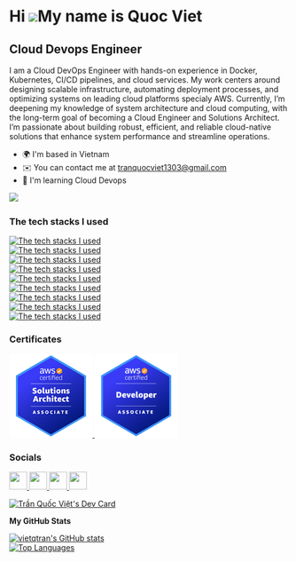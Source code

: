 Hi ![](https://user-images.githubusercontent.com/18350557/176309783-0785949b-9127-417c-8b55-ab5a4333674e.gif)My name is Quoc Viet
======================================================================================================================================

Cloud Devops Engineer
-----------------

I am a Cloud DevOps Engineer with hands-on experience in Docker, Kubernetes, CI/CD pipelines, and cloud services. My work centers around designing scalable infrastructure, automating deployment processes, and optimizing systems on leading cloud platforms specialy AWS. Currently, I’m deepening my knowledge of system architecture and cloud computing, with the long-term goal of becoming a Cloud Engineer and Solutions Architect. I’m passionate about building robust, efficient, and reliable cloud-native solutions that enhance system performance and streamline operations.

* 🌍  I'm based in Vietnam
* ✉️  You can contact me at [tranquocviet1303@gmail.com](mailto:tranquocviet1303@gmail.com)
* 🧠  I'm learning Cloud Devops

<a href="https://www.github.com/vietqtran" target="_blank" rel="noreferrer"><img
src="https://img.shields.io/github/followers/vietqtran?logo=github&style=for-the-badge&color=0891b2&labelColor=1c1917" /></a>
### The tech stacks I used

[![The tech stacks I used](https://skillicons.dev/icons?i=js,ts,go,java,bash,regex)](https://skillicons.dev)
<br/>
[![The tech stacks I used](https://skillicons.dev/icons?i=nextjs,redux,react,cypress,nuxtjs,pinia,vue,tailwind,html)](https://skillicons.dev)
<br/>
[![The tech stacks I used](https://skillicons.dev/icons?i=nodejs,express,nestjs,spring)](https://skillicons.dev)
<br/>
[![The tech stacks I used](https://skillicons.dev/icons?i=ansible,terraform)](https://skillicons.dev)
<br/>
[![The tech stacks I used](https://skillicons.dev/icons?i=aws)](https://skillicons.dev)
<br/>
[![The tech stacks I used](https://skillicons.dev/icons?i=docker,kubernetes,nginx)](https://skillicons.dev)
<br/>
[![The tech stacks I used](https://skillicons.dev/icons?i=git,github,gitlab,jenkins,grafana,prometheus,figma,postman,rabbitmq,kafka,vim)](https://skillicons.dev)
<br/>
[![The tech stacks I used](https://skillicons.dev/icons?i=mongodb,mysql,postgres,supabase)](https://skillicons.dev)
<br/>
[![The tech stacks I used](https://skillicons.dev/icons?i=linux,ubuntu)](https://skillicons.dev)

### Certificates
<a href="https://www.credly.com/badges/affc2752-1fcc-4f3e-b7f1-93efa9581559/public_url" target="_blank">
<img src="./aws-saa.png" alt="cert" style="width: 150px;" />
 </a>
 <a href="https://www.credly.com/badges/52e9cd43-4b0e-4989-adfd-0744d283c141/public_url" target="_blank">
<img src="./aws-dva.png" style="width: 150px;" alt="cert" />
 </a>

### Socials

<p align="left"> <a href="https://www.facebook.com/khong.phai.quoc.viet" target="_blank" rel="noreferrer"> <picture> <source media="(prefers-color-scheme: dark)" srcset="https://raw.githubusercontent.com/danielcranney/readme-generator/main/public/icons/socials/facebook-dark.svg" /> <source media="(prefers-color-scheme: light)" srcset="https://raw.githubusercontent.com/danielcranney/readme-generator/main/public/icons/socials/facebook.svg" /> <img src="https://raw.githubusercontent.com/danielcranney/readme-generator/main/public/icons/socials/facebook.svg" width="32" height="32" /> </picture> </a> <a href="https://www.github.com/vietqtran" target="_blank" rel="noreferrer"> <picture> <source media="(prefers-color-scheme: dark)" srcset="https://raw.githubusercontent.com/danielcranney/readme-generator/main/public/icons/socials/github-dark.svg" /> <source media="(prefers-color-scheme: light)" srcset="https://raw.githubusercontent.com/danielcranney/readme-generator/main/public/icons/socials/github.svg" /> <img src="https://raw.githubusercontent.com/danielcranney/readme-generator/main/public/icons/socials/github.svg" width="32" height="32" /> </picture> </a> <a href="https://www.linkedin.com/in/vietqtran1303" target="_blank" rel="noreferrer"> <picture> <source media="(prefers-color-scheme: dark)" srcset="https://raw.githubusercontent.com/danielcranney/readme-generator/main/public/icons/socials/linkedin-dark.svg" /> <source media="(prefers-color-scheme: light)" srcset="https://raw.githubusercontent.com/danielcranney/readme-generator/main/public/icons/socials/linkedin.svg" /> <img src="https://raw.githubusercontent.com/danielcranney/readme-generator/main/public/icons/socials/linkedin.svg" width="32" height="32" /> </picture> </a> <a href="https://www.threads.net/@vietq.tran" target="_blank" rel="noreferrer"> <picture> <source media="(prefers-color-scheme: dark)" srcset="https://raw.githubusercontent.com/danielcranney/readme-generator/main/public/icons/socials/threads-dark.svg" /> <source media="(prefers-color-scheme: light)" srcset="https://raw.githubusercontent.com/danielcranney/readme-generator/main/public/icons/socials/threads.svg" /> <img src="https://raw.githubusercontent.com/danielcranney/readme-generator/main/public/icons/socials/threads.svg" width="32" height="32" /> </picture> </a></p>
<a href="https://app.daily.dev/vietqtran"><img src="https://api.daily.dev/devcards/v2/aJ45DBSq31z0XmEdEi4s4.png?r=0oi" width="356" alt="Trần Quốc Việt's Dev Card"/></a>

<b>My GitHub Stats</b>

<a href="http://www.github.com/vietqtran"><img src="https://github-readme-stats.vercel.app/api?username=vietqtran&show_icons=true&hide=&count_private=true&title_color=0891b2&text_color=ffffff&icon_color=0891b2&bg_color=1c1917&hide_border=true&show_icons=true" alt="vietqtran's GitHub stats" /></a><br/>
<a href="https://github.com/vietqtran" align="left"><img src="https://github-readme-stats.vercel.app/api/top-langs/?username=vietqtran&langs_count=10&title_color=0891b2&text_color=ffffff&icon_color=0891b2&bg_color=1c1917&hide_border=true&locale=en&custom_title=Top%20%Languages" alt="Top Languages" /></a>

